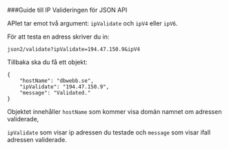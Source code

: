 ###Guide till IP Valideringen för JSON API

APIet tar emot två argument: `ipValidate` och `ipV4` eller `ipV6`.

För att testa en adress skriver du in:

```
json2/validate?ipValidate=194.47.150.9&ipV4
```

Tillbaka ska du få ett objekt:

```
{
    "hostName": "dbwebb.se",
    "ipValidate": "194.47.150.9",
    "message": "Validated."
}
```

Objektet innehåller `hostName` som kommer visa domän namnet om adressen validerade,

`ipValidate` som visar ip adressen du testade och `message` som visar ifall adressen validerade.
